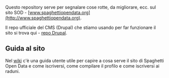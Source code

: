 Questo repository serve per segnalare cose rotte, da migliorare, ecc. sul sito SOD - [www.spaghettiopendata.org](http://www.spaghettiopendata.org).

Il repo ufficiale del CMS (Drupal) che stiamo usando per far funzionare il sito si trova qui - [repo Drupal](https://github.com/spaghetti-open-data/sod14).

## Guida al sito

Nel [wiki](https://github.com/spaghetti-open-data/website/wiki) c'è una guida utente utile per capire a cosa serve il sito di Spaghetti Open Data e come iscriversi, come compilare il profilo e come iscriversi ai raduni.
